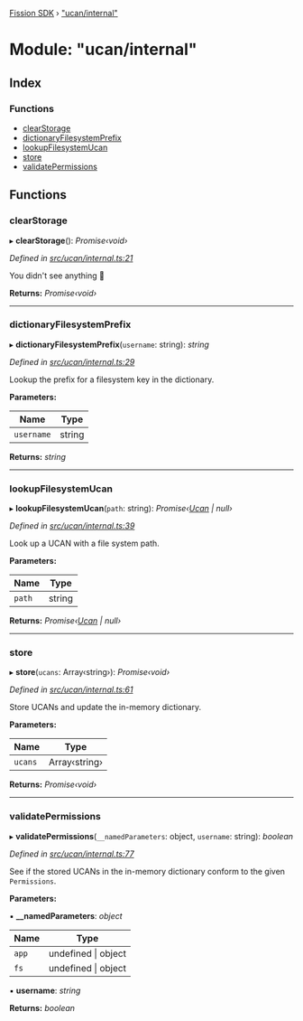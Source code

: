 [Fission SDK](../README.md) › ["ucan/internal"](_ucan_internal_.md)

# Module: "ucan/internal"

## Index

### Functions

* [clearStorage](_ucan_internal_.md#clearstorage)
* [dictionaryFilesystemPrefix](_ucan_internal_.md#dictionaryfilesystemprefix)
* [lookupFilesystemUcan](_ucan_internal_.md#lookupfilesystemucan)
* [store](_ucan_internal_.md#store)
* [validatePermissions](_ucan_internal_.md#validatepermissions)

## Functions

###  clearStorage

▸ **clearStorage**(): *Promise‹void›*

*Defined in [src/ucan/internal.ts:21](https://github.com/fission-suite/webnative/blob/693f51f/src/ucan/internal.ts#L21)*

You didn't see anything 👀

**Returns:** *Promise‹void›*

___

###  dictionaryFilesystemPrefix

▸ **dictionaryFilesystemPrefix**(`username`: string): *string*

*Defined in [src/ucan/internal.ts:29](https://github.com/fission-suite/webnative/blob/693f51f/src/ucan/internal.ts#L29)*

Lookup the prefix for a filesystem key in the dictionary.

**Parameters:**

Name | Type |
------ | ------ |
`username` | string |

**Returns:** *string*

___

###  lookupFilesystemUcan

▸ **lookupFilesystemUcan**(`path`: string): *Promise‹[Ucan](_ucan_.md#ucan) | null›*

*Defined in [src/ucan/internal.ts:39](https://github.com/fission-suite/webnative/blob/693f51f/src/ucan/internal.ts#L39)*

Look up a UCAN with a file system path.

**Parameters:**

Name | Type |
------ | ------ |
`path` | string |

**Returns:** *Promise‹[Ucan](_ucan_.md#ucan) | null›*

___

###  store

▸ **store**(`ucans`: Array‹string›): *Promise‹void›*

*Defined in [src/ucan/internal.ts:61](https://github.com/fission-suite/webnative/blob/693f51f/src/ucan/internal.ts#L61)*

Store UCANs and update the in-memory dictionary.

**Parameters:**

Name | Type |
------ | ------ |
`ucans` | Array‹string› |

**Returns:** *Promise‹void›*

___

###  validatePermissions

▸ **validatePermissions**(`__namedParameters`: object, `username`: string): *boolean*

*Defined in [src/ucan/internal.ts:77](https://github.com/fission-suite/webnative/blob/693f51f/src/ucan/internal.ts#L77)*

See if the stored UCANs in the in-memory dictionary
conform to the given `Permissions`.

**Parameters:**

▪ **__namedParameters**: *object*

Name | Type |
------ | ------ |
`app` | undefined &#124; object |
`fs` | undefined &#124; object |

▪ **username**: *string*

**Returns:** *boolean*
